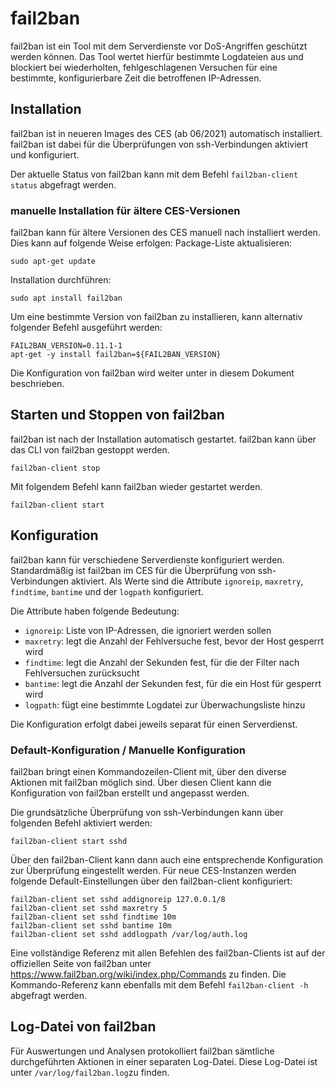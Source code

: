 # fail2ban

fail2ban ist ein Tool mit dem Serverdienste vor DoS-Angriffen geschützt werden können. Das Tool wertet hierfür bestimmte
Logdateien aus und blockiert bei wiederholten, fehlgeschlagenen Versuchen für eine bestimmte, konfigurierbare Zeit die
betroffenen IP-Adressen.

## Installation

fail2ban ist in neueren Images des CES (ab 06/2021) automatisch installiert. fail2ban ist dabei für die Überprüfungen
von ssh-Verbindungen aktiviert und konfiguriert.

Der aktuelle Status von fail2ban kann mit dem Befehl ```fail2ban-client status``` abgefragt werden.

### manuelle Installation für ältere CES-Versionen

fail2ban kann für ältere Versionen des CES manuell nach installiert werden. Dies kann auf folgende Weise erfolgen:
Package-Liste aktualisieren:

```
sudo apt-get update
```

Installation durchführen:

```
sudo apt install fail2ban
```

Um eine bestimmte Version von fail2ban zu installieren, kann alternativ folgender Befehl ausgeführt werden:

```
FAIL2BAN_VERSION=0.11.1-1
apt-get -y install fail2ban=${FAIL2BAN_VERSION}
```

Die Konfiguration von fail2ban wird weiter unter in diesem Dokument beschrieben.

## Starten und Stoppen von fail2ban

fail2ban ist nach der Installation automatisch gestartet. fail2ban kann über das CLI von fail2ban gestoppt werden.

```
fail2ban-client stop
```

Mit folgendem Befehl kann fail2ban wieder gestartet werden.

```
fail2ban-client start
```

## Konfiguration

fail2ban kann für verschiedene Serverdienste konfiguriert werden. Standardmäßig ist fail2ban im CES für die Überprüfung
von ssh-Verbindungen aktiviert. Als Werte sind die Attribute `ignoreip`, `maxretry`, `findtime`, `bantime` und
der `logpath` konfiguriert.

Die Attribute haben folgende Bedeutung:

* `ignoreip`: Liste von IP-Adressen, die ignoriert werden sollen
* `maxretry`: legt die Anzahl der Fehlversuche fest, bevor der Host gesperrt wird
* `findtime`: legt die Anzahl der Sekunden fest, für die der Filter nach Fehlversuchen zurücksucht
* `bantime`: legt die Anzahl der Sekunden fest, für die ein Host für gesperrt wird
* `logpath`: fügt eine bestimmte Logdatei zur Überwachungsliste hinzu

Die Konfiguration erfolgt dabei jeweils separat für einen Serverdienst.

### Default-Konfiguration / Manuelle Konfiguration

fail2ban bringt einen Kommandozeilen-Client mit, über den diverse Aktionen mit fail2ban möglich sind. Über diesen Client
kann die Konfiguration von fail2ban erstellt und angepasst werden.

Die grundsätzliche Überprüfung von ssh-Verbindungen kann über folgenden Befehl aktiviert werden:

```
fail2ban-client start sshd
```

Über den fail2ban-Client kann dann auch eine entsprechende Konfiguration zur Überprüfung eingestellt werden. Für neue
CES-Instanzen werden folgende Default-Einstellungen über den fail2ban-client konfiguriert:

```
fail2ban-client set sshd addignoreip 127.0.0.1/8
fail2ban-client set sshd maxretry 5
fail2ban-client set sshd findtime 10m
fail2ban-client set sshd bantime 10m
fail2ban-client set sshd addlogpath /var/log/auth.log
```

Eine vollständige Referenz mit allen Befehlen des fail2ban-Clients ist auf der offiziellen Seite von fail2ban
unter https://www.fail2ban.org/wiki/index.php/Commands zu finden. Die Kommando-Referenz kann ebenfalls mit dem
Befehl ```fail2ban-client -h``` abgefragt werden.

## Log-Datei von fail2ban

Für Auswertungen und Analysen protokolliert fail2ban sämtliche durchgeführten Aktionen in einer separaten Log-Datei.
Diese Log-Datei ist unter `/var/log/fail2ban.log`zu finden. 
